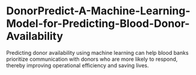 # DonorPredict-A-Machine-Learning-Model-for-Predicting-Blood-Donor-Availability
Predicting donor availability using machine learning can help blood banks prioritize communication with donors who are more likely to respond, thereby improving operational efficiency and saving lives.
